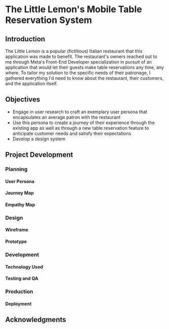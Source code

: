 # The Little Lemon's Mobile Table Reservation System

## Introduction
The Little Lemon is a popular (fictitious) Italian restaurant that this application was made to benefit. The restaurant's owners reached out to me through Meta's Front-End Developer specialization in pursuit of an application that would let their guests make table reservations any time, any where. To tailor my solution to the specific needs of their patronage, I gathered everything I'd need to know about the restaurant, their customers, and the application itself.

## Objectives
- Engage in user research to craft an exemplary user persona that encapsulates an average patron with the restaurant
- Use this persona to create a journey of their experience through the existing app as well as through a new table reservation feature to anticipate customer needs and satisfy their expectations
- Develop a design system

## Project Development
### Planning
#### User Persona
#### Journey Map
#### Empathy Map

### Design
#### Wireframe
#### Prototype

### Development
#### Technology Used
#### Testing and QA

### Production
#### Deployment

## Acknowledgments

